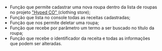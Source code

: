 <ul>
 <li>Função que permite cadastrar uma nova roupa dentro
 da lista de roupas no projeto <a href="https://github.com/Alchemist-developer/site-hyped"> "Hyped CO" </a>(clothing store); </li>
 <li>Função que lista no console todas as receitas cadastradas;</li>
 <li>Função que nos permite deletar uma roupa;</li>
 <li>Função que recebe por parâmetro um termo a ser buscado no título da roupa;</li>
 <li>Função que recebe o identificador da receita e todas as informações que podem ser alteradas.</li>
</ul>
